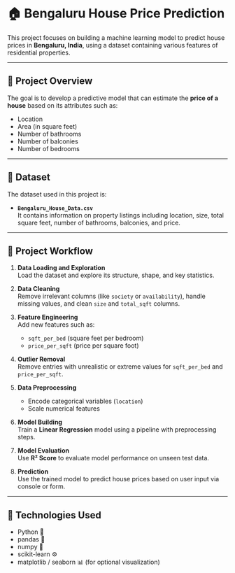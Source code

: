# 🏠 Bengaluru House Price Prediction

This project focuses on building a machine learning model to predict house prices in **Bengaluru, India**, using a dataset containing various features of residential properties.

---

## 📌 Project Overview

The goal is to develop a predictive model that can estimate the **price of a house** based on its attributes such as:

- Location  
- Area (in square feet)  
- Number of bathrooms  
- Number of balconies  
- Number of bedrooms  

---

## 📂 Dataset

The dataset used in this project is:

- **`Bengaluru_House_Data.csv`**  
It contains information on property listings including location, size, total square feet, number of bathrooms, balconies, and price.

---

## 🚀 Project Workflow

1. **Data Loading and Exploration**  
   Load the dataset and explore its structure, shape, and key statistics.

2. **Data Cleaning**  
   Remove irrelevant columns (like `society` or `availability`), handle missing values, and clean `size` and `total_sqft` columns.

3. **Feature Engineering**  
   Add new features such as:  
   - `sqft_per_bed` (square feet per bedroom)  
   - `price_per_sqft` (price per square foot)

4. **Outlier Removal**  
   Remove entries with unrealistic or extreme values for `sqft_per_bed` and `price_per_sqft`.

5. **Data Preprocessing**  
   - Encode categorical variables (`location`)  
   - Scale numerical features

6. **Model Building**  
   Train a **Linear Regression** model using a pipeline with preprocessing steps.

7. **Model Evaluation**  
   Use **R² Score** to evaluate model performance on unseen test data.

8. **Prediction**  
   Use the trained model to predict house prices based on user input via console or form.

---

## 🧰 Technologies Used

- Python 🐍  
- pandas 🐼  
- numpy 🔢  
- scikit-learn ⚙️  
- matplotlib / seaborn 📊 (for optional visualization)
